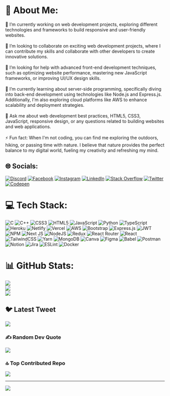 # 💫 About Me:
🔭 I’m currently working on web development projects, exploring different technologies and frameworks to build responsive and user-friendly websites.<br><br>👯 I’m looking to collaborate on exciting web development projects, where I can contribute my skills and collaborate with other developers to create innovative solutions.<br><br>🤝 I’m looking for help with advanced front-end development techniques, such as optimizing website performance, mastering new JavaScript frameworks, or improving UI/UX design skills.<br><br>🌱 I’m currently learning about server-side programming, specifically diving into back-end development using technologies like Node.js and Express.js. Additionally, I'm also exploring cloud platforms like AWS to enhance scalability and deployment strategies.<br><br>💬 Ask me about web development best practices, HTML5, CSS3, JavaScript, responsive design, or any questions related to building websites and web applications.<br><br>⚡ Fun fact: When I'm not coding, you can find me exploring the outdoors, hiking, or passing time with nature. I believe that nature provides the perfect balance to my digital world, fueling my creativity and refreshing my mind.


## 🌐 Socials:
[![Discord](https://img.shields.io/badge/Discord-%237289DA.svg?logo=discord&logoColor=white)](https://discord.gg/#5793) [![Facebook](https://img.shields.io/badge/Facebook-%231877F2.svg?logo=Facebook&logoColor=white)](https://facebook.com/https://www.facebook.com/mdabir.hassan.543) [![Instagram](https://img.shields.io/badge/Instagram-%23E4405F.svg?logo=Instagram&logoColor=white)](https://instagram.com/https://www.instagram.com/abir14016/) [![LinkedIn](https://img.shields.io/badge/LinkedIn-%230077B5.svg?logo=linkedin&logoColor=white)](https://linkedin.com/in/https://www.linkedin.com/in/abir14016/) [![Stack Overflow](https://img.shields.io/badge/-Stackoverflow-FE7A16?logo=stack-overflow&logoColor=white)](https://stackoverflow.com/users/18097881) [![Twitter](https://img.shields.io/badge/Twitter-%231DA1F2.svg?logo=Twitter&logoColor=white)](https://twitter.com/https://twitter.com/abir14016) [![Codepen](https://img.shields.io/badge/Codepen-000000?style=for-the-badge&logo=codepen&logoColor=white)](https://codepen.io/https://codepen.io/abir14016) 

# 💻 Tech Stack:
![C](https://img.shields.io/badge/c-%2300599C.svg?style=for-the-badge&logo=c&logoColor=white) ![C++](https://img.shields.io/badge/c++-%2300599C.svg?style=for-the-badge&logo=c%2B%2B&logoColor=white) ![CSS3](https://img.shields.io/badge/css3-%231572B6.svg?style=for-the-badge&logo=css3&logoColor=white) ![HTML5](https://img.shields.io/badge/html5-%23E34F26.svg?style=for-the-badge&logo=html5&logoColor=white) ![JavaScript](https://img.shields.io/badge/javascript-%23323330.svg?style=for-the-badge&logo=javascript&logoColor=%23F7DF1E) ![Python](https://img.shields.io/badge/python-3670A0?style=for-the-badge&logo=python&logoColor=ffdd54) ![TypeScript](https://img.shields.io/badge/typescript-%23007ACC.svg?style=for-the-badge&logo=typescript&logoColor=white) ![Heroku](https://img.shields.io/badge/heroku-%23430098.svg?style=for-the-badge&logo=heroku&logoColor=white) ![Netlify](https://img.shields.io/badge/netlify-%23000000.svg?style=for-the-badge&logo=netlify&logoColor=#00C7B7) ![Vercel](https://img.shields.io/badge/vercel-%23000000.svg?style=for-the-badge&logo=vercel&logoColor=white) ![AWS](https://img.shields.io/badge/AWS-%23FF9900.svg?style=for-the-badge&logo=amazon-aws&logoColor=white) ![Bootstrap](https://img.shields.io/badge/bootstrap-%23563D7C.svg?style=for-the-badge&logo=bootstrap&logoColor=white) ![Express.js](https://img.shields.io/badge/express.js-%23404d59.svg?style=for-the-badge&logo=express&logoColor=%2361DAFB) ![JWT](https://img.shields.io/badge/JWT-black?style=for-the-badge&logo=JSON%20web%20tokens) ![NPM](https://img.shields.io/badge/NPM-%23000000.svg?style=for-the-badge&logo=npm&logoColor=white) ![Next JS](https://img.shields.io/badge/Next-black?style=for-the-badge&logo=next.js&logoColor=white) ![NodeJS](https://img.shields.io/badge/node.js-6DA55F?style=for-the-badge&logo=node.js&logoColor=white) ![Redux](https://img.shields.io/badge/redux-%23593d88.svg?style=for-the-badge&logo=redux&logoColor=white) ![React Router](https://img.shields.io/badge/React_Router-CA4245?style=for-the-badge&logo=react-router&logoColor=white) ![React](https://img.shields.io/badge/react-%2320232a.svg?style=for-the-badge&logo=react&logoColor=%2361DAFB) ![TailwindCSS](https://img.shields.io/badge/tailwindcss-%2338B2AC.svg?style=for-the-badge&logo=tailwind-css&logoColor=white) ![Yarn](https://img.shields.io/badge/yarn-%232C8EBB.svg?style=for-the-badge&logo=yarn&logoColor=white) ![MongoDB](https://img.shields.io/badge/MongoDB-%234ea94b.svg?style=for-the-badge&logo=mongodb&logoColor=white) ![Canva](https://img.shields.io/badge/Canva-%2300C4CC.svg?style=for-the-badge&logo=Canva&logoColor=white) 	![Figma](https://img.shields.io/badge/figma-%23F24E1E.svg?style=for-the-badge&logo=figma&logoColor=white) ![Babel](https://img.shields.io/badge/Babel-F9DC3e?style=for-the-badge&logo=babel&logoColor=black) ![Postman](https://img.shields.io/badge/Postman-FF6C37?style=for-the-badge&logo=postman&logoColor=white) ![Notion](https://img.shields.io/badge/Notion-%23000000.svg?style=for-the-badge&logo=notion&logoColor=white) ![Jira](https://img.shields.io/badge/jira-%230A0FFF.svg?style=for-the-badge&logo=jira&logoColor=white) ![ESLint](https://img.shields.io/badge/ESLint-4B3263?style=for-the-badge&logo=eslint&logoColor=white) ![Docker](https://img.shields.io/badge/docker-%230db7ed.svg?style=for-the-badge&logo=docker&logoColor=white)

# 📊 GitHub Stats:
![](https://github-readme-stats.vercel.app/api?username=abir14016&theme=react&hide_border=false&include_all_commits=true&count_private=true)<br/>
![](https://github-readme-streak-stats.herokuapp.com/?user=abir14016&theme=react&hide_border=false)<br/>
![](https://github-readme-stats.vercel.app/api/top-langs/?username=abir14016&theme=react&hide_border=false&include_all_commits=true&count_private=true&layout=compact)



## 🐦 Latest Tweet
[![](https://gtce.itsvg.in/api?username=https://twitter.com/abir14016)](https://github.com/VishwaGauravIn/github-twitter-card-embed)

### ✍️ Random Dev Quote
![](https://quotes-github-readme.vercel.app/api?type=horizontal&theme=radical)

### 🔝 Top Contributed Repo
![](https://github-contributor-stats.vercel.app/api?username=abir14016&limit=5&theme=dark&combine_all_yearly_contributions=true)

---
[![](https://visitcount.itsvg.in/api?id=abir14016&icon=5&color=0)](https://visitcount.itsvg.in)
